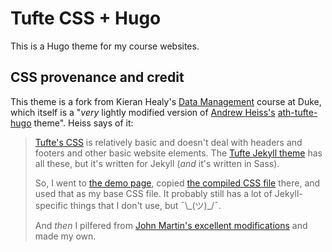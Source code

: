 # Tufte CSS + Hugo

This is a Hugo theme for my course websites.

## CSS provenance and credit

This theme is a fork from Kieran Healy's [Data Management](http://data880.co/syllabus/) course at Duke, which itself is a "_very_ lightly modified version of [Andrew Heiss's](https://www.andrewheiss.com) [ath-tufte-hugo](https://github.com/andrewheiss/ath-tufte-hugo_18-19) theme". Heiss says of it:

> [Tufte's CSS](https://github.com/edwardtufte/tufte-css) is relatively basic and doesn't deal with headers and footers and other basic website elements. The [Tufte Jekyll theme](https://github.com/clayh53/tufte-jekyll) has all these, but it's written for Jekyll (*and* it's written in Sass).
>
> So, I went to [the demo page](https://clayh53.github.io/tufte-jekyll/), copied [the compiled CSS file](https://clayh53.github.io/tufte-jekyll/css/tufte.css) there, and used that as my base CSS file. It probably still has a lot of Jekyll-specific things that I don't use, but ¯\\\_(ツ)\_/¯.
>
> And *then* I pilfered from [John Martin's excellent modifications](https://johndmart.in/) and made my own.
